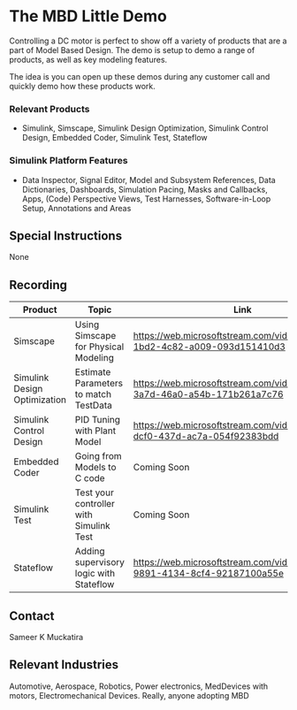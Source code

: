 # The MBD Little Demo #
Controlling a DC motor is perfect to show off a variety of products that are a part of Model Based Design.
The demo is setup to demo a range of products, as well as key modeling features.

The idea is you can open up these demos during any customer call and quickly demo how these products work.

### Relevant Products ###
  * Simulink, Simscape, Simulink Design Optimization, Simulink Control Design, Embedded Coder, Simulink Test, Stateflow

### Simulink Platform Features ###
  * Data Inspector, Signal Editor, Model and Subsystem References, Data Dictionaries, Dashboards, Simulation Pacing, Masks and Callbacks, Apps, (Code) Perspective Views, Test Harnesses, Software-in-Loop Setup, Annotations and Areas


## Special Instructions
None

## Recording
Product                       | Topic                                   | Link
------------------------------| --------------------------------------- | -------------
Simscape                      | Using Simscape for Physical Modeling    | https://web.microsoftstream.com/video/deaac496-1bd2-4c82-a009-093d151410d3
Simulink Design Optimization  | Estimate Parameters to match TestData   | https://web.microsoftstream.com/video/2867db18-3a7d-46a0-a54b-171b261a7c76
Simulink Control Design       | PID Tuning with Plant Model             | https://web.microsoftstream.com/video/1d971c42-dcf0-437d-ac7a-054f92383bdd
Embedded Coder                | Going from Models to C code             | Coming Soon
Simulink Test                 | Test your controller with Simulink Test | Coming Soon
Stateflow                     | Adding supervisory logic with Stateflow | https://web.microsoftstream.com/video/9917af2d-9891-4134-8cf4-92187100a55e

## Contact
Sameer K Muckatira

## Relevant Industries
Automotive, Aerospace, Robotics, Power electronics, MedDevices with motors, Electromechanical Devices. 
Really, anyone adopting MBD
